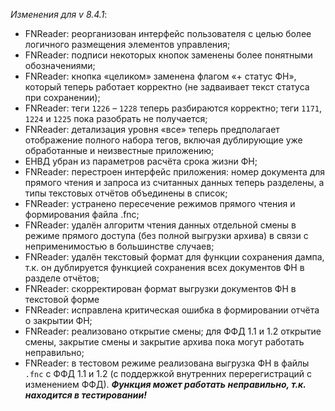 _Изменения для v 8.4.1_:
- FNReader: реорганизован интерфейс пользователя с целью более логичного размещения элементов управления;
- FNReader: подписи некоторых кнопок заменены более понятными обозначениями;
- FNReader: кнопка «целиком» заменена флагом «+ статус ФН», который теперь работает корректно (не задваивает текст статуса при сохранении);
- FNReader: теги ```1226``` – ```1228``` теперь разбираются корректно; теги ```1171```, ```1224``` и ```1225``` пока разобрать не получается;
- FNReader: детализация уровня «все» теперь предполагает отображение полного набора тегов, включая дублирующие уже обработанные и неизвестные приложению;
- ЕНВД убран из параметров расчёта срока жизни ФН;
- FNReader: перестроен интерфейс приложения: номер документа для прямого чтения и запроса из считанных данных теперь разделены, а типы текстовых отчётов объединены в список;
- FNReader: устранено пересечение режимов прямого чтения и формирования файла .fnc;
- FNReader: удалён алгоритм чтения данных отдельной смены в режиме прямого доступа (без полной выгрузки архива) в связи с неприменимостью в большинстве случаев;
- FNReader: удалён текстовый формат для функции сохранения дампа, т.к. он дублируется функцией сохранения всех документов ФН в разделе отчётов;
- FNReader: скорректирован формат выгрузки документов ФН в текстовой форме
- FNReader: исправлена критическая ошибка в формировании отчёта о закрытии ФН;
- FNReader: реализовано открытие смены; для ФФД 1.1 и 1.2 открытие смены, закрытие смены и закрытие архива пока могут работать неправильно;
- FNReader: в тестовом режиме реализована выгрузка ФН в файлы ```.fnc``` с ФФД 1.1 и 1.2 (с поддержкой внутренних перерегистраций с изменением ФФД). ***Функция может работать неправильно, т.к. находится в тестировании!***
